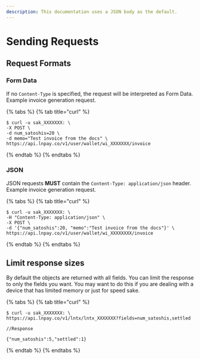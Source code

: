 ```yaml
---
description: This documentation uses a JSON body as the default.
---
```


# Sending Requests

## Request Formats

### Form Data

If no `Content-Type` is specified, the request will be interpreted as Form Data. Example invoice generation request.

{% tabs %}
{% tab title="curl" %}
```text
$ curl -u sak_XXXXXXX: \
-X POST \
-d num_satoshis=20 \
-d memo="Test invoice from the docs" \
https://api.lnpay.co/v1/user/wallet/wi_XXXXXXX/invoice
```
{% endtab %}
{% endtabs %}

### JSON

JSON requests **MUST** contain the `Content-Type: application/json` header. Example invoice generation request. 

{% tabs %}
{% tab title="curl" %}
```text
$ curl -u sak_XXXXXXX: \
-H "Content-Type: application/json" \
-X POST \
-d '{"num_satoshis":20, "memo":"Test invoice from the docs"}' \
https://api.lnpay.co/v1/user/wallet/wi_XXXXXXXX/invoice
```
{% endtab %}
{% endtabs %}

## Limit response sizes

By default the objects are returned with all fields. You can limit the response to only the fields you want. You may want to do this if you are dealing with a device that has limited memory or just for speed sake.

{% tabs %}
{% tab title="curl" %}
```text
$ curl -u sak_XXXXXXX: \
https://api.lnpay.co/v1/lntx/lntx_XXXXXXX?fields=num_satoshis,settled

//Response

{"num_satoshis":5,"settled":1}
```
{% endtab %}
{% endtabs %}

